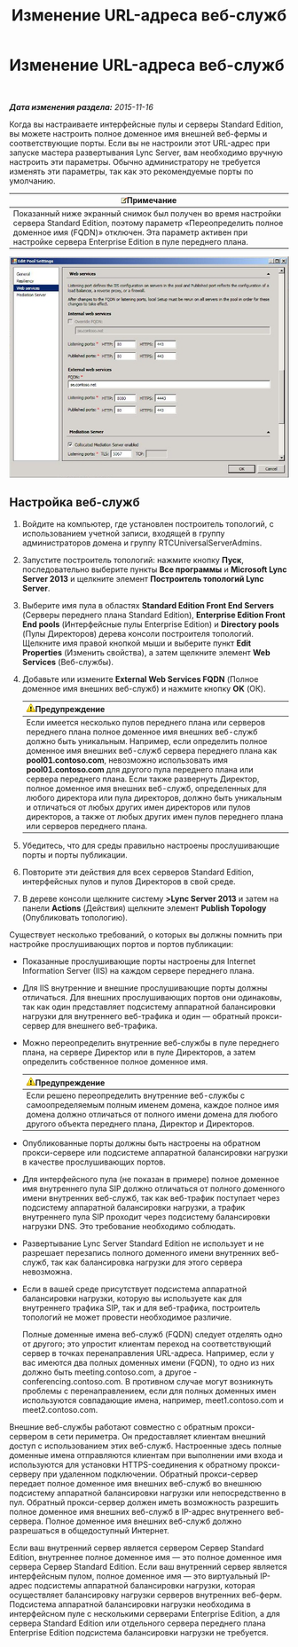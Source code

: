﻿---
title: Изменение URL-адреса веб-служб
TOCTitle: Изменение URL-адреса веб-служб
ms:assetid: 4cee37c0-3b99-4207-997f-bf4229d760c0
ms:mtpsurl: https://technet.microsoft.com/ru-ru/library/Gg520992(v=OCS.15)
ms:contentKeyID: 49309708
ms.date: 05/19/2016
mtps_version: v=OCS.15
ms.translationtype: HT
---

# Изменение URL-адреса веб-служб

 

_**Дата изменения раздела:** 2015-11-16_

Когда вы настраиваете интерфейсные пулы и серверы Standard Edition, вы можете настроить полное доменное имя внешней веб-фермы и соответствующие порты. Если вы не настроили этот URL-адрес при запуске мастера развертывания Lync Server, вам необходимо вручную настроить эти параметры. Обычно администратору не требуется изменять эти параметры, так как это рекомендуемые порты по умолчанию.

<table>
<thead>
<tr class="header">
<th><img src="images/Gg398412.note(OCS.15).gif" title="note" alt="note" />Примечание</th>
</tr>
</thead>
<tbody>
<tr class="odd">
<td>Показанный ниже экранный снимок был получен во время настройки сервера Standard Edition, поэтому параметр «Переопределить полное доменное имя (FQDN)» отключен. Эта параметр активен при настройке сервера Enterprise Edition в пуле переднего плана.</td>
</tr>
</tbody>
</table>


![Изменение параметров пула веб-служб](images/Gg520992.fbdf5cc9-479a-463f-bb1d-53575ecdfc9d(OCS.15).jpg "Изменение параметров пула веб-служб")

## Настройка веб-служб

1.  Войдите на компьютер, где установлен построитель топологий, с использованием учетной записи, входящей в группу администраторов домена и группу RTCUniversalServerAdmins.

2.  Запустите построитель топологий: нажмите кнопку **Пуск**, последовательно выберите пункты **Все программы** и **Microsoft Lync Server 2013** и щелкните элемент **Построитель топологий Lync Server**.

3.  Выберите имя пула в областях **Standard Edition Front End Servers** (Серверы переднего плана Standard Edition), **Enterprise Edition Front End pools** (Интерфейсные пулы Enterprise Edition) и **Directory pools** (Пулы Директоров) дерева консоли построителя топологий. Щелкните имя правой кнопкой мыши и выберите пункт **Edit Properties** (Изменить свойства), а затем щелкните элемент **Web Services** (Веб-службы).

4.  Добавьте или измените **External Web Services FQDN** (Полное доменное имя внешних веб-служб) и нажмите кнопку **OK** (ОК).
    
    <table>
    <thead>
    <tr class="header">
    <th><img src="images/Gg412910.warning(OCS.15).gif" title="warning" alt="warning" />Предупреждение</th>
    </tr>
    </thead>
    <tbody>
    <tr class="odd">
    <td>Если имеется несколько пулов переднего плана или серверов переднего плана полное доменное имя внешних веб-служб должно быть уникальным. Например, если определить полное доменное имя внешних веб-служб сервера переднего плана как <strong>pool01.contoso.com</strong>, невозможно использовать имя <strong>pool01.contoso.com</strong> для другого пула переднего плана или сервера переднего плана. Если также развернуть Директор, полное доменное имя внешних веб-служб, определенных для любого директора или пула директоров, должно быть уникальным и отличаться от любых других имен директоров или пулов директоров, а также от любых других имен пулов переднего плана или серверов переднего плана.</td>
    </tr>
    </tbody>
    </table>


5.  Убедитесь, что для среды правильно настроены прослушивающие порты и порты публикации.

6.  Повторите эти действия для всех серверов Standard Edition, интерфейсных пулов и пулов Директоров в свой среде.

7.  В дереве консоли щелкните систему **\>Lync Server 2013** и затем на панели **Actions** (Действия) щелкните элемент **Publish Topology** (Опубликовать топологию).

Существует несколько требований, о которых вы должны помнить при настройке прослушивающих портов и портов публикации:

  - Показанные прослушивающие порты настроены для Internet Information Server (IIS) на каждом сервере переднего плана.

  - Для IIS внутренние и внешние прослушивающие порты должны отличаться. Для внешних прослушивающих портов они одинаковы, так как один представляет подсистему аппаратной балансировки нагрузки для внутреннего веб-трафика и один — обратный прокси-сервер для внешнего веб-трафика.

  - Можно переопределить внутренние веб-службы в пуле переднего плана, на сервере Директор или в пуле Директоров, а затем определить собственное полное доменное имя.
    
    <table>
    <thead>
    <tr class="header">
    <th><img src="images/Gg412910.warning(OCS.15).gif" title="warning" alt="warning" />Предупреждение</th>
    </tr>
    </thead>
    <tbody>
    <tr class="odd">
    <td>Если решено переопределить внутренние веб-службы с самоопределяемым полным именем домена, каждое полное имя домена должно отличаться от полного имени домена для любого другого объекта переднего плана, Директор и Директоров.</td>
    </tr>
    </tbody>
    </table>


  - Опубликованные порты должны быть настроены на обратном прокси-сервере или подсистеме аппаратной балансировки нагрузки в качестве прослушивающих портов.

  - Для интерфейсного пула (не показан в примере) полное доменное имя внутреннего пула SIP должно отличаться от полного доменного имени внутренних веб-служб, так как веб-трафик поступает через подсистему аппаратной балансировки нагрузки, а трафик внутреннего пула SIP проходит через подсистему балансировки нагрузки DNS. Это требование необходимо соблюдать.

  - Развертывание Lync Server Standard Edition не использует и не разрешает перезапись полного доменного имени внутренних веб-служб, так как балансировка нагрузки для этого сервера невозможна.

  - Если в вашей среде присутствует подсистема аппаратной балансировки нагрузки, которую вы используете как для внутреннего трафика SIP, так и для веб-трафика, построитель топологий не может провести необходимое различие.
    
    Полные доменные имена веб-служб (FQDN) следует отделять одно от другого; это упростит клиентам переход на соответствующий сервер в точках перенаправления URL-адреса. Например, если у вас имеются два полных доменных имени (FQDN), то одно из них должно быть meeting.contoso.com, а другое - conferencing.contoso.com. В противном случае могут возникнуть проблемы с перенаправлением, если для полных доменных имен используются совпадающие имена, например, meet1.contoso.com и meet2.contoso.com.

Внешние веб-службы работают совместно с обратным прокси-сервером в сети периметра. Он предоставляет клиентам внешний доступ с использованием этих веб-служб. Настроенные здесь полные доменные имена отправляются клиентам при выполнении ими входа и используются для установки HTTPS-соединения к обратному прокси-серверу при удаленном подключении. Обратный прокси-сервер передает полное доменное имя внешних веб-служб во внешнюю подсистему аппаратной балансировки нагрузки или непосредственно в пул. Обратный прокси-сервер должен иметь возможность разрешить полное доменное имя внешних веб-служб в IP-адрес внутреннего веб-сервера. Полное доменное имя внешних веб-служб должно разрешаться в общедоступный Интернет.

Если ваш внутренний сервер является сервером Сервер Standard Edition, внутреннее полное доменное имя — это полное доменное имя сервера Сервер Standard Edition. Если ваш внутренний сервер является интерфейсным пулом, полное доменное имя — это виртуальный IP-адрес подсистемы аппаратной балансировки нагрузки, которая осуществляет балансировку нагрузки серверов внутренних веб-ферм. Подсистема аппаратной балансировки нагрузки необходима в интерфейсном пуле с несколькими серверами Enterprise Edition, а для сервера Standard Edition или отдельного сервера переднего плана Enterprise Edition подсистема балансировки нагрузки не требуется.

